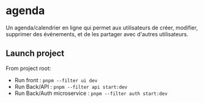 # agenda
Un agenda/calendrier en ligne qui permet aux utilisateurs de créer, modifier, supprimer des événements, et de les partager avec d'autres utilisateurs.

## Launch project

From project root:

- Run front : ```pnpm --filter ui dev```
- Run Back/API : ```pnpm --filter api start:dev```
- Run Back/Auth microservice : ```pnpm --filter auth start:dev```
